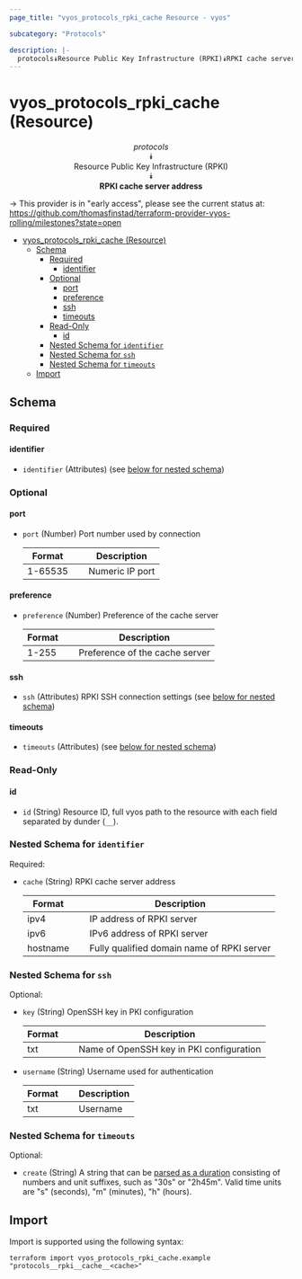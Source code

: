 ```yaml
---
page_title: "vyos_protocols_rpki_cache Resource - vyos"

subcategory: "Protocols"

description: |-
  protocols⯯Resource Public Key Infrastructure (RPKI)⯯RPKI cache server address
---
```


# vyos_protocols_rpki_cache (Resource)
<center>


*protocols*  
⯯  
Resource Public Key Infrastructure (RPKI)  
⯯  
**RPKI cache server address**


</center>

-> This provider is in "early access", please see the current status at: https://github.com/thomasfinstad/terraform-provider-vyos-rolling/milestones?state=open

<!--TOC-->

- [vyos_protocols_rpki_cache (Resource)](#vyos_protocols_rpki_cache-resource)
  - [Schema](#schema)
    - [Required](#required)
      - [identifier](#identifier)
    - [Optional](#optional)
      - [port](#port)
      - [preference](#preference)
      - [ssh](#ssh)
      - [timeouts](#timeouts)
    - [Read-Only](#read-only)
      - [id](#id)
    - [Nested Schema for `identifier`](#nested-schema-for-identifier)
    - [Nested Schema for `ssh`](#nested-schema-for-ssh)
    - [Nested Schema for `timeouts`](#nested-schema-for-timeouts)
  - [Import](#import)

<!--TOC-->

<!-- schema generated by tfplugindocs -->
## Schema

### Required

#### identifier
- `identifier` (Attributes) (see [below for nested schema](#nestedatt--identifier))

### Optional

#### port
- `port` (Number) Port number used by connection

    |  Format   &emsp;|  Description      |
    |-----------|-------------------|
    |  1-65535  &emsp;|  Numeric IP port  |
#### preference
- `preference` (Number) Preference of the cache server

    |  Format  &emsp;|  Description                     |
    |----------|----------------------------------|
    |  1-255   &emsp;|  Preference of the cache server  |
#### ssh
- `ssh` (Attributes) RPKI SSH connection settings (see [below for nested schema](#nestedatt--ssh))
#### timeouts
- `timeouts` (Attributes) (see [below for nested schema](#nestedatt--timeouts))

### Read-Only

#### id
- `id` (String) Resource ID, full vyos path to the resource with each field separated by dunder (`__`).

<a id="nestedatt--identifier"></a>
### Nested Schema for `identifier`

Required:

- `cache` (String) RPKI cache server address

    |  Format    &emsp;|  Description                                 |
    |------------|----------------------------------------------|
    |  ipv4      &emsp;|  IP address of RPKI server                   |
    |  ipv6      &emsp;|  IPv6 address of RPKI server                 |
    |  hostname  &emsp;|  Fully qualified domain name of RPKI server  |


<a id="nestedatt--ssh"></a>
### Nested Schema for `ssh`

Optional:

- `key` (String) OpenSSH key in PKI configuration

    |  Format  &emsp;|  Description                               |
    |----------|--------------------------------------------|
    |  txt     &emsp;|  Name of OpenSSH key in PKI configuration  |
- `username` (String) Username used for authentication

    |  Format  &emsp;|  Description  |
    |----------|---------------|
    |  txt     &emsp;|  Username     |


<a id="nestedatt--timeouts"></a>
### Nested Schema for `timeouts`

Optional:

- `create` (String) A string that can be [parsed as a duration](https://pkg.go.dev/time#ParseDuration) consisting of numbers and unit suffixes, such as &#34;30s&#34; or &#34;2h45m&#34;. Valid time units are &#34;s&#34; (seconds), &#34;m&#34; (minutes), &#34;h&#34; (hours).

## Import

Import is supported using the following syntax:

```shell
terraform import vyos_protocols_rpki_cache.example "protocols__rpki__cache__<cache>"
```
